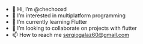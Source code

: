 - 👋 Hi, I’m @chechooxd
- 👀 I’m interested in multiplatform programming
- 🌱 I’m currently learning Flutter
- 💞️ I’m looking to collaborate on projects with flutter
- 📫 How to reach me sergiogalaz60@gmail.com

<!---
chechooxd/chechooxd is a ✨ special ✨ repository because its `README.md` (this file) appears on your GitHub profile.
You can click the Preview link to take a look at your changes.
--->
